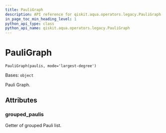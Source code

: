 ```yaml
---
title: PauliGraph
description: API reference for qiskit.aqua.operators.legacy.PauliGraph
in_page_toc_min_heading_level: 1
python_api_type: class
python_api_name: qiskit.aqua.operators.legacy.PauliGraph
---
```


# PauliGraph

<span id="qiskit.aqua.operators.legacy.PauliGraph" />

`PauliGraph(paulis, mode='largest-degree')`

Bases: `object`

Pauli Graph.

## Attributes

<span id="qiskit.aqua.operators.legacy.PauliGraph.grouped_paulis" />

### grouped\_paulis

Getter of grouped Pauli list.

